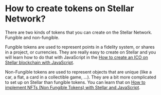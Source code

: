 # How to create tokens on Stellar Network?

There are two kinds of tokens that you can create on the Stellar Network. Fungible and non-fungible.

Fungible tokens are used to represent points in a fidelity system, or shares in a project, or currencies. They are really easy to create on Stellar and you will learn how to do that with JavaScript in the [How to create an ICO on Stellar blockchain with JavaScript](ICO-with-Stellar-and-JavaScript).

Non-Fungible tokens are used to represent objects that are unique (like a car, a flat, a card in a collectible game, ...). They are a bit more complicated to set up on Stellar than fungible tokens. You can learn that on [How to implement NFTs (Non Fungible Tokens) with Stellar and JavaScript](../advanced/NFT-Stellar-Non-Fungible-Token).